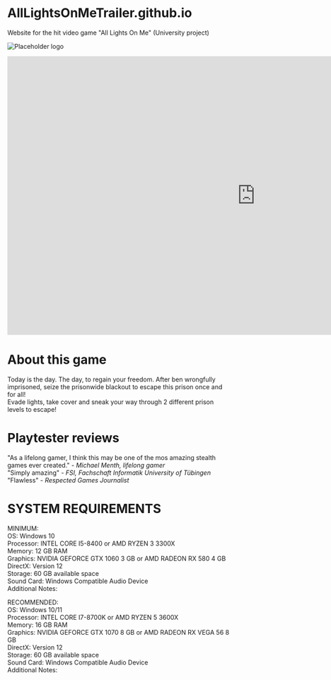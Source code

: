 # AllLightsOnMeTrailer.github.io
Website for the hit video game "All Lights On Me" (University project)  


![Placeholder logo](https://raw.githubusercontent.com/FabricioAguilera/AllLightsOnMeTrailer.github.io/main/Logo.png)  
<!-- These ones below dont work, chief
![Placeholder video](https://user-images.githubusercontent.com/74210640/161343827-c7247cb4-d596-451c-a203-baecb14644c6.mp4)  
https://user-images.githubusercontent.com/74210640/161343827-c7247cb4-d596-451c-a203-baecb14644c6.mp4-->  

<!--This one dows, if you upload your gameplay video trailer to youtube then share it and paste the code here like down below!, like in this video https://www.youtube.com/watch?v=hjMx8EuyZJ8-->  
<!--<iframe width="560" height="315" src="https://www.youtube.com/embed/dQw4w9WgXcQ" title="YouTube video player" frameborder="0" allow="accelerometer; autoplay; clipboard-write; encrypted-media; gyroscope; picture-in-picture" allowfullscreen></iframe>-->  
<iframe width="1120" height="630" src="https://www.youtube.com/embed/dQw4w9WgXcQ" title="YouTube video player" frameborder="0" allow="accelerometer; autoplay; clipboard-write; encrypted-media; gyroscope; picture-in-picture" allowfullscreen></iframe>

# About this game
Today is the day. The day, to regain your freedom. After ben wrongfully imprisoned, seize the prisonwide blackout to escape this prison once and for all!  
Evade lights, take cover and sneak your way through 2 different prison levels to escape!  

# Playtester reviews
"As a lifelong gamer, I think this may be one of the mos amazing stealth games ever created." - *Michael Menth, lifelong gamer*  
"Simply amazing" - *FSI, Fachschaft Informatik University of Tübingen*  
"Flawless" - *Respected Games Journalist*  

# SYSTEM REQUIREMENTS

MINIMUM:  
OS: Windows 10  
Processor: INTEL CORE I5-8400 or AMD RYZEN 3 3300X  
Memory: 12 GB RAM  
Graphics: NVIDIA GEFORCE GTX 1060 3 GB or AMD RADEON RX 580 4 GB  
DirectX: Version 12  
Storage: 60 GB available space  
Sound Card: Windows Compatible Audio Device  
Additional Notes:  
  
RECOMMENDED:  
OS: Windows 10/11  
Processor: INTEL CORE I7-8700K or AMD RYZEN 5 3600X  
Memory: 16 GB RAM  
Graphics: NVIDIA GEFORCE GTX 1070 8 GB or AMD RADEON RX VEGA 56 8 GB  
DirectX: Version 12  
Storage: 60 GB available space  
Sound Card: Windows Compatible Audio Device  
Additional Notes:  
